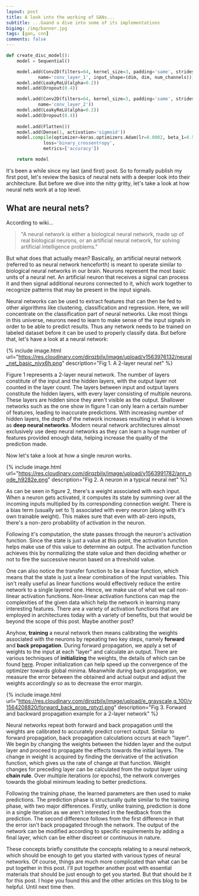 ```yaml
---
layout: post
title: A look into the working of GANs...
subtitle: ...Gaand a dive into some of its implementations
bigimg: /img/banner.jpg
tags: [gan, cnn]
comments: false
---
```


```python
def create_disc_model():
    model = Sequential()

    model.add(Conv2D(filters=64, kernel_size=3, padding='same', strides=(2,2), 
            name='conv_layer_1', input_shape=(dim, dim, num_channels)))
    model.add(LeakyReLU(alpha=0.2))
    model.add(Dropout(0.4))

    model.add(Conv2D(filters=64, kernel_size=3, padding='same', strides=(2,2),
            name='conv_layer_2'))
    model.add(LeakyReLU(alpha=0.2))
    model.add(Dropout(0.4))
  
    model.add(Flatten())
    model.add(Dense(1, activation='sigmoid'))
    model.compile(optimizer=keras.optimizers.Adam(lr=0.0002, beta_1=0.5),
              loss='binary_crossentropy',
              metrics=['accuracy'])

    return model
```
It's been a while since my last (and first) post. So to formally publish my first post, let's review the basics of neural nets with a deeper look into their architecture. But before we dive into the nitty gritty, let's take a look at how neural nets work at a top level.

## What are neural nets?

According to wiki...

> "A neural network is either a biological neural network, made up of real biological neurons, or an artificial neural network, for solving artificial intelligence problems."

But what does that actually mean? Basically, an artificial neural network (referred to as neural network henceforth) is meant to operate similar to biological neural networks in our brain. Neurons represent the most basic units of a neural net. An artificial neuron that receives a signal can process it and then signal additional neurons connected to it, which work together to recognize patterns that may be present in the input signals.

Neural networks can be used to extract features that can then be fed to other algorithms like clustering, classification and regression. Here, we will concentrate on the classification part of neural networks. Like most things in this universe, neurons need to learn to make sense of the input signals in order to be able to predict results. Thus any network needs to be trained on labeled dataset before it can be used to properly classify data. But before that, let's have a look at a neural network:

{% include image.html url="https://res.cloudinary.com/dirqzbilx/image/upload/v1563976132/neural_net_basic_nivx6h.png" description="Fig 1. A 2-layer neural net" %}

Figure 1 represents a 2-layer neural network. The number of layers constitute of the input and the hidden layers, with the output layer not counted in the layer count. The layers between input and output layers constitute the hidden layers, with every layer consisting of multiple neurons. These layers are hidden since they aren't visible as the output. Shallower networks such as the one show in figure 1 can only learn a certain number of features, leading to inaccurate predictions. With increasing number of hidden layers, the depth of the network increases resulting in what is known as **deep neural networks**. Modern neural network architectures almost exclusively use deep neural networks as they can learn a huge number of features provided enough data, helping increase the quality of the prediction made.

Now let's take a look at how a single neuron works.

{% include image.html url="https://res.cloudinary.com/dirqzbilx/image/upload/v1563991782/ann_node_h9282e.png" description="Fig 2. A neuron in a typical neural net" %}

As can be seen in figure 2, there's a weight associated with each input. When a neuron gets activated, it computes its state by summing over all the incoming inputs multiplied by its corresponding connection weight. There is a bias term (usually set to 1) associated with every neuron (along with it's own trainable weight). This makes sure that even with all-zero inputs, there's a non-zero probability of activation in the neuron. 

Following it's computation, the state passes through the neuron's activation function. Since the state is just a value at this point, the activation function helps make use of this value to determine an output. The activation function achieves this by normalizing the state value and then deciding whether or not to fire the successive neuron based on a threshold value.
 
One can also notice the transfer function to be a linear function, which means that the state is just a linear combination of the input variables. This isn't really useful as linear functions would effectively reduce the entire network to a single layered one. Hence, we make use of what we call non-linear activation functions. Non-linear activation functions can map the complexities of the given data which help the network in learning many interesting features. There are a variety of activation functions that are employed in architectures today with a variety of benefits, but that would be beyond the scope of this post. Maybe another post?

Anyhow, **training** a neural network then means calibrating the weights associated with the neurons by repeating two key steps, namely **forward** and **back propagation**. During forward propagation, we apply a set of weights to the input at each "layer" and calculate an output. There are various techniques of **initializing** the weights, the details of which can be found [here](https://www.deeplearning.ai/ai-notes/initialization/). Proper initialization can help speed up the convergence of the optimizer towards global minima. Meanwhile during back propagation, we measure the error between the obtained and actual output and adjust the weights accordingly so as to decrease the error margin.

{% include image.html url="https://res.cloudinary.com/dirqzbilx/image/upload/e_grayscale,q_100/v1564208820/forward_back_prop_rptvzl.png" description="Fig 3. Forward and backward propagation example for a 2-layer network" %}

Neural networks repeat both forward and back propagation until the weights are calibrated to accurately predict correct output. Similar to forward propagation, back propagation calculations occurs at each "layer". We begin by changing the weights between the hidden layer and the output layer and proceed to propagate the effects towards the initial layers. The change in weight is acquired by finding the derivative of the activation function, which gives us the rate of change at that function. Weight changes for preceding layer can be calculated from the output layer using **chain rule**. Over multiple iterations (or epochs), the network converges towards the global minimum leading to better predictions.

Following the training phase, the learned parameters are then used to make predictions. The prediction phase is structurally quite similar to the training phase, with two major differences. Firstly, unlike training, prediction is done in a single iteration as we aren't interested in the feedback from the prediction. The second difference follows from the first difference in that the error isn't back propagated through the network. The output of the network can be modified according to specific requirements by adding a final layer, which can be either discreet or continuous in nature.

These concepts briefly constitute the concepts relating to a neural network, which should be enough to get you started with various types of neural networks. Of course, things are much more complicated than what can be put together in this post. I'll put together another post with essential materials that should be just enough to get you started. But that should be it for this post. I hope you found this and the other articles on this blog to be helpful. Until next time then.  
